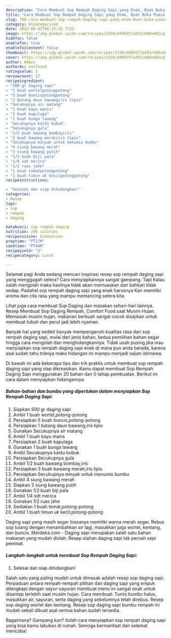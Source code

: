 ```yaml
---
description: "Cara Membuat Sop Rempah Daging Sapi yang Enak, Buat Buka Puasa Menggugah Selera"
title: "Cara Membuat Sop Rempah Daging Sapi yang Enak, Buat Buka Puasa Menggugah Selera"
slug: 788-cara-membuat-sop-rempah-daging-sapi-yang-enak-buat-buka-puasa-menggugah-selera
category: Uncategorized
date: 2022-08-07T08:25:25.773Z
image: https://img-global.cpcdn.com/recipes/3328cd499357a493/680x482cq70/sop-rempah-daging-sapi-foto-resep-utama.jpg
hideToc: false
enableToc: true
enableTocContent: false
thumbnail: https://img-global.cpcdn.com/recipes/3328cd499357a493/680x482cq70/sop-rempah-daging-sapi-foto-resep-utama.jpg
cover: https://img-global.cpcdn.com/recipes/3328cd499357a493/680x482cq70/sop-rempah-daging-sapi-foto-resep-utama.jpg
author: Admin
authorAv: notfound
ratingvalue: 3
reviewcount: 17
recipeingredient:
- "500 gr daging sapi"
- "1 buah wortelpotongpotong"
- "5 buah buncispotongpotong"
- "1 batang daun bawangiris tipis"
- "Secukupnya air matang"
- "1 buah kayu manis"
- "2 buah kapulaga"
- "1 buah bunga lawang"
- "Secukupnya kaldu bubuk"
- "Secukupnya gula"
- "1/2 buah bawang bombayiris"
- "3 buah bawang merahiris tipis"
- "Secukupnya minyak untuk menumis bumbu"
- "4 siung bawang merah"
- "3 siung bawang putih"
- "1/2 buah biji pala"
- "1/4 sdt merica"
- "1/2 ruas jahe"
- "1 buah tomatpotongpotong"
- "1 buah timun uk kecilpotongpotong"
recipeinstructions:

- "Selesai dan siap dihidangkan!"
categories:
- Resep
tags:
- sop
- rempah
- daging

katakunci: sop rempah daging 
nutrition: 298 calories
recipecuisine: Indonesian
preptime: "PT17M"
cooktime: "PT44M"
recipeyield: "3"
recipecategory: Lunch

---
```



Selamat pagi Anda sedang mencari inspirasi resep sop rempah daging sapi yang menggugah selera? Cara menyiapkannya sangat gampang. Tapi Kalau salah mengolah maka hasilnya tidak akan memuaskan dan bahkan tidak sedap. Padahal sop rempah daging sapi yang enak harusnya Kan memiliki aroma dan cita rasa yang mampu memancing selera kita.


Lihat juga cara membuat Sup Daging dan masakan sehari-hari lainnya. Resep Membuat Sop Daging Rempah, Comfort Food saat Musim Hujan. Memasuki musim hujan, makanan berkuah sangat cocok disajikan untuk membuat tubuh dan perut jadi lebih nyaman.

Banyak hal yang sedikit banyak mempengaruhi kualitas rasa dari sop rempah daging sapi, mulai dari jenis bahan, kedua pemilihan bahan segar hingga cara mengolah dan menghidangkannya. Tidak usah pusing jika mau menyiapkan sop rempah daging sapi enak di mana pun anda berada, karena asal sudah tahu triknya maka hidangan ini mampu menjadi sajian istimewa.


Di bawah ini ada beberapa tips dan trik praktis untuk membuat sop rempah daging sapi yang siap dikreasikan. Kamu dapat membuat Sop Rempah Daging Sapi menggunakan 20 bahan dan 0 tahap pembuatan. Berikut ini cara dalam menyiapkan hidangannya.

<!--inarticleads1-->

##### Bahan-bahan dan bumbu yang diperlukan dalam menyiapkan Sop Rempah Daging Sapi:

1. Siapkan 500 gr daging sapi
1. Ambil 1 buah wortel,potong-potong
1. Persiapkan 5 buah buncis,potong-potong
1. Persiapkan 1 batang daun bawang,iris tipis
1. Gunakan Secukupnya air matang
1. Ambil 1 buah kayu manis
1. Persiapkan 2 buah kapulaga
1. Gunakan 1 buah bunga lawang
1. Ambil Secukupnya kaldu bubuk
1. Persiapkan Secukupnya gula
1. Ambil 1/2 buah bawang bombay,iris
1. Persiapkan 3 buah bawang merah,iris tipis
1. Persiapkan Secukupnya minyak untuk menumis bumbu
1. Ambil 4 siung bawang merah
1. Siapkan 3 siung bawang putih
1. Gunakan 1/2 buah biji pala
1. Ambil 1/4 sdt merica
1. Gunakan 1/2 ruas jahe
1. Sediakan 1 buah tomat,potong-potong
1. Ambil 1 buah timun uk kecil,potong-potong


Daging sapi yang masih segar biasanya memiliki warna merah segar. Rebus sop tulang dengan menambahkan air lagi, masukkan juga wortel, kentang, dan buncis. Merdeka.com - Daging sapi merupakan salah satu bahan makanan yang mudah diolah. Resep olahan daging sapi tak pernah sepi peminat. 

<!--inarticleads2-->

##### Langkah-langkah untuk membuat Sop Rempah Daging Sapi:


1. Selesai dan siap dihidangkan!

Salah satu yang paling mudah untuk dimasak adalah resep sop daging sapi. Perpaduan antara rempah-rempah pilihan dan daging sapi yang empuk dilengkapi dengan sayur-sayuran membuat menu ini sangat enak untuk disantap terlebih saat musim hujan. Cara membuat: Tumis bumbu halus, masukkan air, sayuran, serta daging yang sebelumnya telah direbus. Resep sop daging wortel dan kentang. Resep sop daging sapi bumbu rempah ini mudah sekali dibuat asal semua bahan sudah tersedia. 

Bagaimana? Gampang kan? Itulah cara menyiapkan sop rempah daging sapi yang bisa kamu lakukan di rumah. Semoga bermanfaat dan selamat mencoba!
